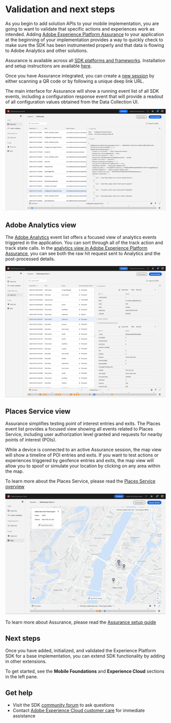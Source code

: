 # Validation and next steps

As you begin to add solution APIs to your mobile implementation, you are going to want to validate that specific actions and experiences work as intended. Adding [Adobe Experience Platform Assurance](https://experienceleague.adobe.com/docs/experience-platform/assurance/home.html#what-can-assurance-do-for-you%3F) to your application at the beginning of your implementation provides a way to quickly check to make sure the SDK has been instrumented properly and that data is flowing to Adobe Analytics and other solutions.

Assurance is available across all [SDK platforms and frameworks](../current-sdk-versions.md). Installation and setup instructions are available [here](https://experienceleague.adobe.com/docs/experience-platform/assurance/home.html#quick-setup).

Once you have Assurance integrated, you can create a [new session](https://experienceleague.adobe.com/docs/experience-platform/assurance/tutorials/using-assurance.html#create-sessions) by either scanning a QR code or by following a unique deep link URL.

The main interface for Assurance will show a running event list of all SDK events, including a configuration response event that will provide a readout of all configuration values obtained from the Data Collection UI.

![Assurance Configuration Response](./assets/validate/configuration-response.png)

## Adobe Analytics view

The [Adobe Analytics](https://experienceleague.adobe.com/docs/experience-platform/assurance/view/adobe-analytics.html) event list offers a focused view of analytics events triggered in the application. You can sort through all of the track action and track state calls. In the [analytics view in Adobe Experience Platform Assurance](https://experienceleague.adobe.com/docs/experience-platform/assurance/view/adobe-analytics.html), you can see both the raw hit request sent to Analytics and the post-processed details.

![Assurance analytics view](./assets/validate/assurance-analytics.png)

## Places Service view

Assurance simplifies testing point of interest entries and exits. The Places event list provides a focused view showing all events related to Places Service, including user authorization level granted and requests for nearby points of interest (POIs).

While a device is connected to an active Assurance session, the map view will show a timeline of POI entries and exits. If you want to test actions or experiences triggered by geofence entries and exits, the map view will allow you to spoof or simulate your location by clicking on any area within the map.

To learn more about the Places Service, please read the [Places Service overview](https://experienceleague.adobe.com/docs/places/using/home.html)

![Assurance Places Service Location Simulation](./assets/validate/assurance-places.png)

To learn more about Assurance, please read the [Assurance setup guide](https://experienceleague.adobe.com/docs/experience-platform/assurance/tutorials/implement-assurance.html#tutorials)

## Next steps

Once you have added, initialized, and validated the Experience Platform SDK for a base implementation, you can extend SDK functionality by adding in other extensions.

To get started, see the **Mobile Foundations** and **Experience Cloud** sections in the left pane.

## Get help

* Visit the SDK [community forum](https://experienceleaguecommunities.adobe.com/t5/adobe-experience-platform/ct-p/adobe-experience-platform-community) to ask questions
* Contact [Adobe Experience Cloud customer care](https://experienceleague.adobe.com/?support-solution=General&support-tab=home#support) for immediate assistance
